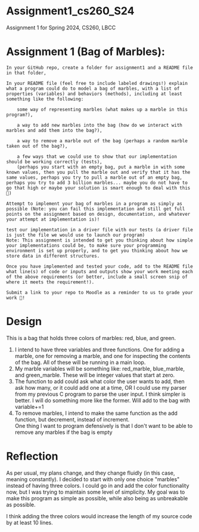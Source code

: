 # Assignment1_cs260_S24
Assignment 1 for Spring 2024, CS260, LBCC

# Assignment 1 (Bag of Marbles):  

    In your GitHub repo, create a folder for assignment1 and a README file in that folder,  

    In your README file (feel free to include labeled drawings!) explain what a program could do to model a bag of marbles, with a list of properties (variables) and behaviors (methods), including at least something like the following:  

        some way of representing marbles (what makes up a marble in this program?),    

        a way to add new marbles into the bag (how do we interact with marbles and add them into the bag?),  

        a way to remove a marble out of the bag (perhaps a random marble taken out of the bag?),  

        a few ways that we could use to show that our implementation should be working correctly (tests),  
        (perhaps you start with an empty bag, put a marble in with some known values, then you pull the marble out and verify that it has the same values, perhaps you try to pull a marble out of an empty bag, perhaps you try to add 3 billion marbles... maybe you do not have to go that high or maybe your solution is smart enough to deal with this 🙂)  

    Attempt to implement your bag of marbles in a program as simply as possible (Note: you can fail this implementation and still get full points on the assignment based on design, documentation, and whatever your attempt at implementation is)!  

    test our implementation in a driver file with our tests (a driver file is just the file we would use to launch our program)
    Note: This assignment is intended to get you thinking about how simple your implementations could be, to make sure your programming environment is set up properly, and to get you thinking about how we store data in different structures.  

    Once you have implemented and tested your code, add to the README file what line(s) of code or inputs and outputs show your work meeting each of the above requirements (or better, include a small screen snip of where it meets the requirement!).  

    Submit a link to your repo to Moodle as a reminder to us to grade your work 🙂!   


# Design  
This is a bag that holds three colors of marbles: red, blue, and green.  

1. I intend to have three variables and three functions. One for adding a marble, one for removing a marble, and one for inspecting the contents of the bag. All of these will be running in a main loop.    
2. My marble variables will be something like: red_marble, blue_marble, and green_marble. These will be integer values that start at zero.  
3. The function to add could ask what color the user wants to add, then ask how many, or it could add one at a time, OR I could use my parser from my previous C program to parse the user input. I think simpler is better. I will do something more like the former. Will add to the bag with variable+=1  
4. To remove marbles, I intend to make the same function as the add function, but decrement, instead of increment.  
One thing I want to program defensively is that I don't want to be able to remove any marbles if the bag is empty  



# Reflection  
As per usual, my plans change, and they change fluidly (in this case, meaning constantly). I decided to start with only one choice "marbles" instead of having three colors. I could go in and add the color functionality now, but I was trying to maintain some level of simplicity. My goal was to make this program as simple as possible, while also being as unbreakable as possible.

I think adding the three colors would increase the length of my source code by at least 10 lines.



